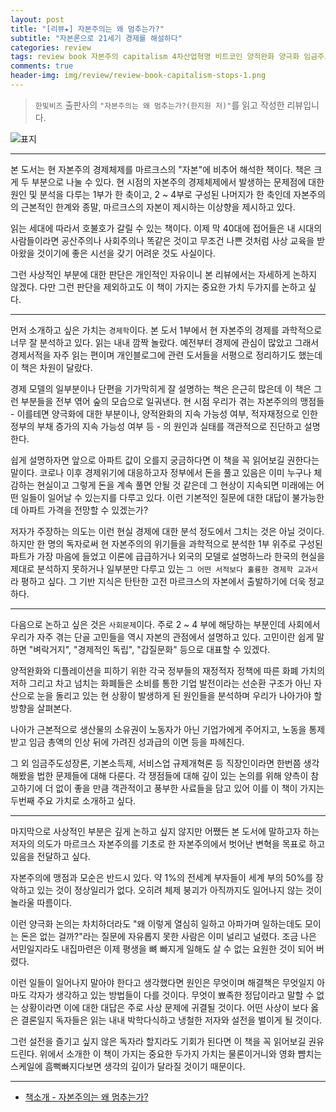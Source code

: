 ```yaml
---  
layout: post  
title: "[리뷰★] 자본주의는 왜 멈추는가?"  
subtitle: "자본론으로 21세기 경제를 해설하다"  
categories: review  
tags: review book 자본주의 capitalism 4차산업혁명 비트코인 양적완화 양극화 임금주도성장론 종착지
comments: true  
header-img: img/review/review-book-capitalism-stops-1.png
---  
```

  
> `한빛비즈` 출판사의 `"자본주의는 왜 멈추는가?(한지원 저)"`를 읽고 작성한 리뷰입니다.  

![표지](https://theorydb.github.io/assets/img/review/review-book-capitalism-stops-1.png)  

---

본 도서는 현 자본주의 경제체제를 마르크스의 "자본"에 비추어 해석한 책이다. 책은 크게 두 부분으로 나눌 수 있다. 현 시점의 자본주의 경제체제에서 발생하는 문제점에 대한 원인 및 분석을 다루는 1부가 한 축이고, 2 ~ 4부로 구성된 나머지가 한 축인데 자본주의의 근본적인 한계와 종말, 마르크스의 자본이 제시하는 이상향을 제시하고 있다.

읽는 세대에 따라서 호불호가 갈릴 수 있는 책이다. 이제 막 40대에 접어들은 내 시대의 사람들이라면 공산주의나 사회주의나 똑같은 것이고 무조건 나쁜 것처럼 사상 교육을 받아왔을 것이기에 좋은 시선을 갖기 어려운 것도 사실이다. 

그런 사상적인 부분에 대한 판단은 개인적인 자유이니 본 리뷰에서는 자세하게 논하지 않겠다. 다만 그런 판단을 제외하고도 이 책이 가지는 중요한 가치 두가지를 논하고 싶다. 

--- 

먼저 소개하고 싶은 가치는 `경제학`이다. 본 도서 1부에서 현 자본주의 경제를 과학적으로 너무 잘 분석하고 있다. 읽는 내내 깜짝 놀랐다. 예전부터 경제에 관심이 많았고 그래서 경제서적을 자주 읽는 편이며 개인블로그에 관련 도서들을 서평으로 정리하기도 했는데 이 책은 차원이 달랐다. 

경제 모델의 일부분이나 단편을 기가막히게 잘 설명하는 책은 은근히 많은데 이 책은 그런 부분들을 전부 엮어 숲의 모습으로 일궈낸다. 현 시점 우리가 겪는 자본주의의 맹점들 - 이를테면 양극화에 대한 부분이나, 양적완화의 지속 가능성 여부, 적자재정으로 인한 정부의 부채 증가의 지속 가능성 여부 등 - 의 원인과 실태를 객관적으로 진단하고 설명한다. 

쉽게 설명하자면 앞으로 아파트 값이 오를지 궁금하다면 이 책을 꼭 읽어보길 권한다는 말이다. 코로나 이후 경제위기에 대응하고자 정부에서 돈을 풀고 있음은 이미 누구나 체감하는 현실이고 그렇게 돈을 계속 풀면 안될 것 같은데 그 현상이 지속되면 미래에는 어떤 일들이 일어날 수 있는지를 다루고 있다. 이런 기본적인 질문에 대한 대답이 불가능한데 아파트 가격을 전망할 수 있겠는가?

저자가 주장하는 의도는 이런 현실 경제에 대한 분석 정도에서 그치는 것은 아닐 것이다. 하지만 한 명의 독자로써 현 자본주의의 위기들을 과학적으로 분석한 1부 위주로 구성된 파트가 가장 마음에 들었고 이론에 급급하거나 외국의 모델로 설명하느라 한국의 현실을 제대로 분석하지 못하거나 일부분만 다루고 있는 `그 어떤 서적보다 훌륭한 경제학 교과서`라 평하고 싶다. 그 기반 지식은 탄탄한 고전 마르크스의 자본에서 출발하기에 더욱 정교하다.

---

다음으로 논하고 싶은 것은 `사회문제`이다. 주로 2 ~ 4 부에 해당하는 부분인데 사회에서 우리가 자주 겪는 단골 고민들을 역시 자본의 관점에서 설명하고 있다. 고민이란 쉽게 말하면 "벼락거지", "경제적인 독립", "갑질문화" 등으로 대표할 수 있겠다. 

양적완화와 디플레이션을 피하기 위한 각국 정부들의 재정적자 정책에 따른 화폐 가치의 저하 그리고 차고 넘치는 화폐들은 소비를 통한 기업 발전이라는 선순환 구조가 아닌 자산으로 눈을 돌리고 있는 현 상황이 발생하게 된 원인들을 분석하며 우리가 나아가야 할 방향을 살펴본다.

나아가 근본적으로 생산물의 소유권이 노동자가 아닌 기업가에게 주어지고, 노동을 통제받고 임금 총액의 인상 뒤에 가려진 성과급의 이면 등을 파헤친다. 

그 외 임금주도성장론, 기본소득제, 서비스업 규제개혁론 등 직장인이라면 한번쯤 생각해봤을 법한 문제들에 대해 다룬다. 각 쟁점들에 대해 깊이 있는 논의를 위해 양측이 참고하기에 더 없이 좋을 만큼 객관적이고 풍부한 사료들을 담고 있어 이를 이 책이 가지는 두번째 주요 가치로 소개하고 싶다. 

---

마지막으로 사상적인 부분은 깊게 논하고 싶지 않지만 어쨌든 본 도서에 말하고자 하는 저자의 의도가 마르크스 자본주의를 기초로 한 자본주의에서 벗어난 변혁을 목표로 하고 있음을 전달하고 싶다. 

자본주의에 맹점과 모순은 반드시 있다. 약 1%의 전세계 부자들이 세계 부의 50%를 장악하고 있는 것이 정상일리가 없다. 오히려 체제 붕괴가 아직까지도 일어나지 않는 것이 놀라울 따름이다. 

이런 양극화 논의는 차치하더라도 "왜 이렇게 열심히 일하고 아파가며 일하는데도 모이는 돈은 없는 걸까?"라는 질문에 자유롭지 못한 사람은 이미 널리고 널렸다. 조금 나은 서민일지라도 내집마련은 이제 평생을 뼈 빠지게 일해도 살 수 없는 요원한 것이 되어 버렸다.

이런 일들이 일어나지 말아야 한다고 생각했다면 원인은 무엇이며 해결책은 무엇일지 아마도 각자가 생각하고 있는 방법들이 다를 것이다. 무엇이 뾰족한 정답이라고 말할 수 없는 상황이라면 이에 대한 대답은 주로 사상 문제에 귀결될 것이다. 어떤 사상이 보다 옳은 결론일지 독자들은 읽는 내내 박학다식하고 냉철한 저자와 설전을 벌이게 될 것이다.

그런 설전을 즐기고 싶지 않은 독자라 할지라도 기회가 된다면 이 책을 꼭 읽어보길 권유드린다. 위에서 소개한 이 책이 가지는 중요한 두가지 가치는 물론이거니와 영화 뺨치는 스케일에 흠뻑빠지다보면 생각의 깊이가 달라질 것이기 때문이다.

---

* [책소개 - 자본주의는 왜 멈추는가?](http://www.yes24.com/Product/Goods/97122017)

